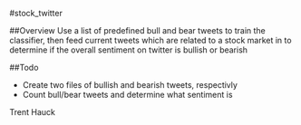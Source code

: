 #stock_twitter

##Overview
Use a list of predefined bull and bear tweets to train the classifier, then feed current tweets which are related to a stock market in to determine if the overall sentiment on twitter is bullish or bearish

##Todo
*  Create two files of bullish and bearish tweets, respectivly
*  Count bull/bear tweets and determine what sentiment is

Trent Hauck
